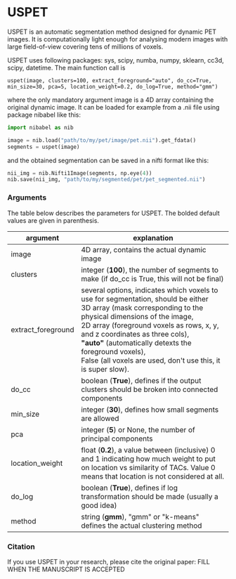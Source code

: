 # USPET

USPET is an automatic segmentation method designed for dynamic PET images. It is computationally light enough for analysing modern images with large field-of-view covering tens of millions of voxels.

USPET uses following packages: sys, scipy, numba, numpy, sklearn, cc3d, scipy, datetime. The main function call is

`uspet(image, clusters=100, extract_foreground="auto", do_cc=True, min_size=30, pca=5, location_weight=0.2, do_log=True, method="gmm")`

where the only mandatory argument image is a 4D array containing the original dynamic image. It can be loaded for example from a .nii file using package nibabel like this:

```python
import nibabel as nib

image = nib.load("path/to/my/pet/image/pet.nii").get_fdata()
segments = uspet(image)
```

and the obtained segmentation can be saved in a nifti format like this:

 ```python
nii_img = nib.Nifti1Image(segments, np.eye(4))
nib.save(nii_img, "path/to/my/segmented/pet/pet_segmented.nii")
```

### Arguments

The table below describes the parameters for USPET. The bolded default values are given in parenthesis.

| argument | explanation | 
| -------- | ----------- |
| image | 4D array, contains the actual dynamic image |
| clusters | integer (**100**), the number of segments to make (if do_cc is True, this will not be final) |
| extract_foreground | several options, indicates which voxels to use for segmentation, should be either <br>3D array (mask corresponding to the physical dimensions of the image,<br>2D array (foreground voxels as rows, x, y, and z coordinates as three cols),<br>**"auto"** (automatically detexts the foreground voxels),<br>False (all voxels are used, don't use this, it is super slow).  |
| do_cc | boolean (**True**), defines if the output clusters should be broken into connected components |
| min_size | integer (**30**), defines how small segments are allowed |
| pca | integer (**5**) or None, the number of principal components |
| location_weight | float (**0.2**), a value between (inclusive) 0 and 1 indicating how much weight to put on location vs similarity of TACs. Value 0 means that location is not considered at all. |
| do_log | boolean (**True**), defines if log transformation should be made (usually a good idea) |
| method | string (**gmm**),  "gmm" or "k-means" defines the actual clustering method |

### Citation
If you use USPET in your research, please cite the original paper: FILL WHEN THE MANUSCRIPT IS ACCEPTED
